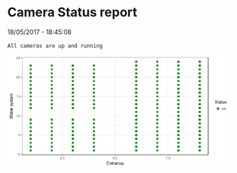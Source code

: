 Camera Status report
================
18/05/2017 - 18:45:08

    All cameras are up and running

![](camreport_files/figure-markdown_github/unnamed-chunk-2-1.png)
